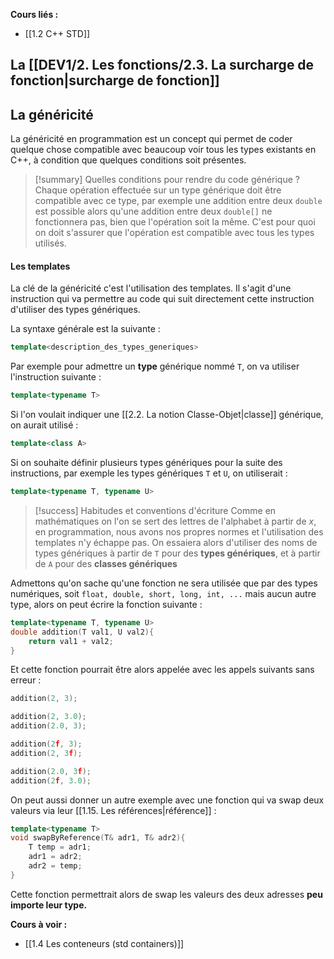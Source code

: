 **Cours liés :**
- [[1.2 C++ STD]]

## La [[DEV1/2. Les fonctions/2.3. La surcharge de fonction|surcharge de fonction]] 

## La généricité

La généricité en programmation est un concept qui permet de coder quelque chose compatible avec beaucoup voir tous les types existants en C++, à condition que quelques conditions soit présentes. 

> [!summary] Quelles conditions pour rendre du code générique ?
> Chaque opération effectuée sur un type générique doit être compatible avec ce type, par exemple une addition entre deux `double` est possible alors qu'une addition entre deux `double[]` ne fonctionnera pas, bien que l'opération soit la même. C'est pour quoi on doit s'assurer que l'opération est compatible avec tous les types utilisés.

#### Les templates

La clé de la généricité c'est l'utilisation des templates. Il s'agit d'une instruction qui va permettre au code qui suit directement cette instruction d'utiliser des types génériques.

La syntaxe générale est la suivante : 

```cpp
template<description_des_types_generiques>
```

Par exemple pour admettre un **type** générique nommé `T`, on va utiliser l'instruction suivante : 

```cpp
template<typename T>
```

Si l'on voulait indiquer une [[2.2. La notion Classe-Objet|classe]] générique, on aurait utilisé : 

```cpp
template<class A>
```

Si on souhaite définir plusieurs types génériques pour la suite des instructions, par exemple les types génériques `T` et `U`, on utiliserait :

```cpp
template<typename T, typename U>
```

> [!success] Habitudes et conventions d'écriture 
> Comme en mathématiques on l'on se sert des lettres de l'alphabet à partir de $x$, en programmation, nous avons nos propres normes et l'utilisation des templates n'y échappe pas. On essaiera alors d'utiliser des noms de types génériques à partir de `T` pour des **types génériques**, et à partir de `A` pour des **classes génériques** 

Admettons qu'on sache qu'une fonction ne sera utilisée que par des types numériques, soit `float, double, short, long, int, ...` mais aucun autre type, alors on peut écrire la fonction suivante : 

```cpp
template<typename T, typename U>
double addition(T val1, U val2){
	return val1 + val2;
}
```

Et cette fonction pourrait être alors appelée avec les appels suivants sans erreur : 

```cpp
addition(2, 3);

addition(2, 3.0);
addition(2.0, 3);

addition(2f, 3);
addition(2, 3f);

addition(2.0, 3f);
addition(2f, 3.0);
```

On peut aussi donner un autre exemple avec une fonction qui va swap deux valeurs via leur [[1.15. Les références|référence]] : 

```cpp
template<typename T> 
void swapByReference(T& adr1, T& adr2){
	T temp = adr1;
	adr1 = adr2;
	adr2 = temp;
}
```

Cette fonction permettrait alors de swap les valeurs des deux adresses **peu importe leur type.**

**Cours à voir :**
- [[1.4 Les conteneurs (std containers)]]